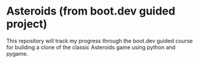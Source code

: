 # Asteroids (from boot.dev guided project)

This repository will track my progress through the boot.dev guided course for building a clone of the classic Asteroids game using python and pygame.


